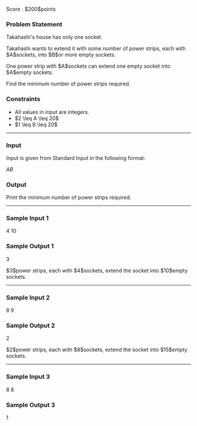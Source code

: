 
<div>

<span>

<span>

<p>
Score : $200$points
</p>

<div>

<section>

### **Problem Statement**

<p>
Takahashi's house has only one socket.
</p>

<p>
Takahashi wants to extend it with some number of power strips, each with $A$sockets, into $B$or more empty sockets.
</p>

<p>
One power strip with $A$sockets can extend one empty socket into $A$empty sockets.
</p>

<p>
Find the minimum number of power strips required.
</p>

</section>

</div>

<div>

<section>

### **Constraints**

<ul>

<li>
All values in input are integers.
</li>

<li>
$2 \leq A \leq 20$
</li>

<li>
$1 \leq B \leq 20$
</li>

</ul>

</section>

</div>

---

<div>

<div>

<section>

### **Input**

<p>
Input is given from Standard Input in the following format:
</p>

<div>

$A$$B$
</div>

</section>

</div>

<div>

<section>

### **Output**

<p>
Print the minimum number of power strips required.
</p>

</section>

</div>

</div>

---

<div>

<section>

### **Sample Input 1**

<div>

4 10

</div>

</section>

</div>

<div>

<section>

### **Sample Output 1**

<div>

3

</div>

<p>
$3$power strips, each with $4$sockets, extend the socket into $10$empty sockets.
</p>

</section>

</div>

---

<div>

<section>

### **Sample Input 2**

<div>

8 9

</div>

</section>

</div>

<div>

<section>

### **Sample Output 2**

<div>

2

</div>

<p>
$2$power strips, each with $8$sockets, extend the socket into $15$empty sockets.
</p>

</section>

</div>

---

<div>

<section>

### **Sample Input 3**

<div>

8 8

</div>

</section>

</div>

<div>

<section>

### **Sample Output 3**

<div>

1

</div>

</section>

</div>

</span>

</span>

</div>
